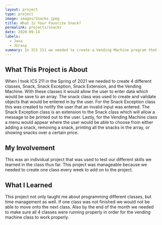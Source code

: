 ```yaml
---
layout: project
type: project
image: images/Snacks.jpeg
title: What Is Your Favorite Snack?
permalink: projects/snacks
date: 2020-09-14
labels:
  - Java
  - JGrasp
summary: In ICS 211 we needed to create a Vending Machine program that would print out the barcode, price, name, and calories of the snack of your choice.
---
```


## What This Project is About

When I took ICS 211 in the Spring of 2021 we needed to create 4 different classes, Snack, Snack Exception, Snack Extension, and the Vending Machine. With these classes it would allow the user to enter data which would be save to an array. The snack class was used to create and validate objects that would be entered in by the user. For the Snack Exception class this was created to notify the user that an invalid input was entered. The Snack Exception class is an extension to the Snack class which will allow a message to be printed out to the user. Lastly, for the Vending Machine class a menu would appear where the user would be able to choose from either adding a snack, removing a snack, printing all the snacks in the array, or showing snacks over a certain price. 

## My Involvement

This was an individual project that was used to test our different skills we learned in the class thus far. This project was manageable because we needed to create one class every week to add on to the project. 

## What I Learned

This project not only taught me about programming different classes, but time management as well. If one class was not finished we would not be able to move onto the next class. Also by the end of the month we needed to make sure all 4 classes were running properly in order for the vending machine class to work properly. 
